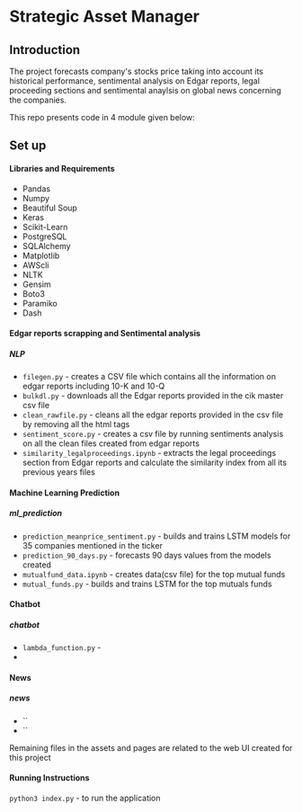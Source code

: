# Strategic Asset Manager

## Introduction
The project forecasts company's stocks price taking into account its historical performance, sentimental analysis on Edgar reports, legal proceeding sections and sentimental anaylsis on global news concerning the companies.

This repo presents code in 4 module given below:

## Set up
#### Libraries and Requirements

* Pandas
* Numpy
* Beautiful Soup
* Keras
* Scikit-Learn
* PostgreSQL
* SQLAlchemy
* Matplotlib
* AWScli
* NLTK
* Gensim
* Boto3
* Paramiko
* Dash

#### Edgar reports scrapping and Sentimental analysis
##### NLP

 * `filegen.py` - creates a CSV file which contains all the information on edgar reports including 10-K and 10-Q
 * `bulkdl.py` - downloads all the Edgar reports provided in the cik master csv file
 * `clean_rawfile.py` - cleans all the edgar reports provided in the csv file by removing all the html tags
 * `sentiment_score.py` - creates a csv file by running sentiments analysis on all the clean files created from edgar reports
 * `similarity_legalproceedings.ipynb` - extracts the legal proceedings section from Edgar reports and calculate the similarity index from all its previous years files


#### Machine Learning Prediction
##### ml_prediction
 
 * `prediction_meanprice_sentiment.py` - builds and trains LSTM models for 35 companies mentioned in the ticker
 * `prediction_90_days.py` -  forecasts 90 days values from the models created
 * `mutualfund_data.ipynb` - creates data(csv file) for the top mutual funds
 * `mutual_funds.py` - builds and trains LSTM for the top mutuals funds

#### Chatbot
##### chatbot

* `lambda_function.py` - 
* 

#### News

##### news
 * ``
 * ``
 
Remaining files in the assets and pages are related to the web UI created for this project

#### Running Instructions

`python3 index.py` - to run the application 

